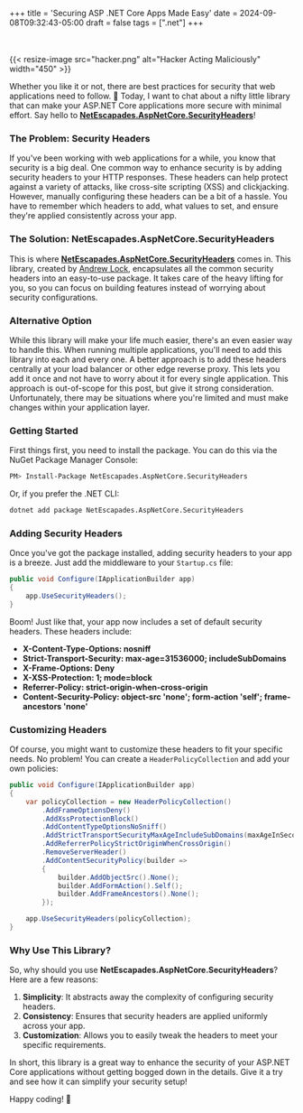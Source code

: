 +++
title = 'Securing ASP .NET Core Apps Made Easy'
date = 2024-09-08T09:32:43-05:00
draft = false
tags = [".net"]
+++

<br/><br/>
{{< resize-image src="hacker.png" alt="Hacker Acting Maliciously" width="450" >}}

Whether you like it or not, there are best practices for security that web applications need to follow. 👋 Today, I want to chat about a nifty little library that can make your ASP.NET Core applications more secure with minimal effort. Say hello to **[NetEscapades.AspNetCore.SecurityHeaders](https://github.com/andrewlock/NetEscapades.AspNetCore.SecurityHeaders)**!

### The Problem: Security Headers

If you've been working with web applications for a while, you know that security is a big deal. One common way to enhance security is by adding security headers to your HTTP responses. These headers can help protect against a variety of attacks, like cross-site scripting (XSS) and clickjacking. However, manually configuring these headers can be a bit of a hassle. You have to remember which headers to add, what values to set, and ensure they're applied consistently across your app.

### The Solution: NetEscapades.AspNetCore.SecurityHeaders

This is where **[NetEscapades.AspNetCore.SecurityHeaders](https://github.com/andrewlock/NetEscapades.AspNetCore.SecurityHeaders)** comes in. This library, created by [Andrew Lock](https://andrewlock.net/), encapsulates all the common security headers into an easy-to-use package. It takes care of the heavy lifting for you, so you can focus on building features instead of worrying about security configurations.

### Alternative Option

While this library will make your life much easier, there's an even easier way to handle this. When running multiple applications, you'll need to add this library into each and every one. A better approach is to add these headers centrally at your load balancer or other edge reverse proxy. This lets you add it once and not have to worry about it for every single application. This approach is out-of-scope for this post, but give it strong consideration. Unfortunately, there may be situations where you're limited and must make changes within your application layer.

### Getting Started

First things first, you need to install the package. You can do this via the NuGet Package Manager Console:

```bash
PM> Install-Package NetEscapades.AspNetCore.SecurityHeaders
```

Or, if you prefer the .NET CLI:

```bash
dotnet add package NetEscapades.AspNetCore.SecurityHeaders
```

### Adding Security Headers

Once you've got the package installed, adding security headers to your app is a breeze. Just add the middleware to your `Startup.cs` file:

```csharp
public void Configure(IApplicationBuilder app)
{
    app.UseSecurityHeaders();
}
```

Boom! Just like that, your app now includes a set of default security headers. These headers include:

- **X-Content-Type-Options: nosniff**
- **Strict-Transport-Security: max-age=31536000; includeSubDomains**
- **X-Frame-Options: Deny**
- **X-XSS-Protection: 1; mode=block**
- **Referrer-Policy: strict-origin-when-cross-origin**
- **Content-Security-Policy: object-src 'none'; form-action 'self'; frame-ancestors 'none'**

### Customizing Headers

Of course, you might want to customize these headers to fit your specific needs. No problem! You can create a `HeaderPolicyCollection` and add your own policies:

```csharp
public void Configure(IApplicationBuilder app)
{
    var policyCollection = new HeaderPolicyCollection()
        .AddFrameOptionsDeny()
        .AddXssProtectionBlock()
        .AddContentTypeOptionsNoSniff()
        .AddStrictTransportSecurityMaxAgeIncludeSubDomains(maxAgeInSeconds: 60 * 60 * 24 * 365)
        .AddReferrerPolicyStrictOriginWhenCrossOrigin()
        .RemoveServerHeader()
        .AddContentSecurityPolicy(builder =>
        {
            builder.AddObjectSrc().None();
            builder.AddFormAction().Self();
            builder.AddFrameAncestors().None();
        });

    app.UseSecurityHeaders(policyCollection);
}
```

### Why Use This Library?

So, why should you use **NetEscapades.AspNetCore.SecurityHeaders**? Here are a few reasons:

1. **Simplicity**: It abstracts away the complexity of configuring security headers.
2. **Consistency**: Ensures that security headers are applied uniformly across your app.
3. **Customization**: Allows you to easily tweak the headers to meet your specific requirements.

In short, this library is a great way to enhance the security of your ASP.NET Core applications without getting bogged down in the details. Give it a try and see how it can simplify your security setup!

Happy coding! 🚀